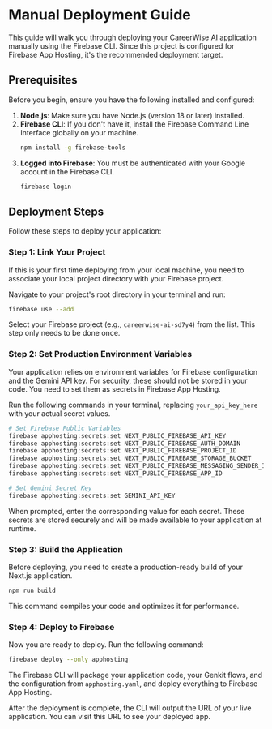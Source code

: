 # Manual Deployment Guide

This guide will walk you through deploying your CareerWise AI application manually using the Firebase CLI. Since this project is configured for Firebase App Hosting, it's the recommended deployment target.

## Prerequisites

Before you begin, ensure you have the following installed and configured:

1.  **Node.js**: Make sure you have Node.js (version 18 or later) installed.
2.  **Firebase CLI**: If you don't have it, install the Firebase Command Line Interface globally on your machine.
    ```bash
    npm install -g firebase-tools
    ```
3.  **Logged into Firebase**: You must be authenticated with your Google account in the Firebase CLI.
    ```bash
    firebase login
    ```

## Deployment Steps

Follow these steps to deploy your application:

### Step 1: Link Your Project

If this is your first time deploying from your local machine, you need to associate your local project directory with your Firebase project.

Navigate to your project's root directory in your terminal and run:

```bash
firebase use --add
```

Select your Firebase project (e.g., `careerwise-ai-sd7y4`) from the list. This step only needs to be done once.

### Step 2: Set Production Environment Variables

Your application relies on environment variables for Firebase configuration and the Gemini API key. For security, these should not be stored in your code. You need to set them as secrets in Firebase App Hosting.

Run the following commands in your terminal, replacing `your_api_key_here` with your actual secret values.

```bash
# Set Firebase Public Variables
firebase apphosting:secrets:set NEXT_PUBLIC_FIREBASE_API_KEY
firebase apphosting:secrets:set NEXT_PUBLIC_FIREBASE_AUTH_DOMAIN
firebase apphosting:secrets:set NEXT_PUBLIC_FIREBASE_PROJECT_ID
firebase apphosting:secrets:set NEXT_PUBLIC_FIREBASE_STORAGE_BUCKET
firebase apphosting:secrets:set NEXT_PUBLIC_FIREBASE_MESSAGING_SENDER_ID
firebase apphosting:secrets:set NEXT_PUBLIC_FIREBASE_APP_ID

# Set Gemini Secret Key
firebase apphosting:secrets:set GEMINI_API_KEY
```
When prompted, enter the corresponding value for each secret. These secrets are stored securely and will be made available to your application at runtime.

### Step 3: Build the Application

Before deploying, you need to create a production-ready build of your Next.js application.

```bash
npm run build
```

This command compiles your code and optimizes it for performance.

### Step 4: Deploy to Firebase

Now you are ready to deploy. Run the following command:

```bash
firebase deploy --only apphosting
```

The Firebase CLI will package your application code, your Genkit flows, and the configuration from `apphosting.yaml`, and deploy everything to Firebase App Hosting.

After the deployment is complete, the CLI will output the URL of your live application. You can visit this URL to see your deployed app.

